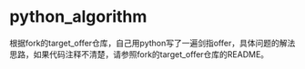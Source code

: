# python_algorithm
根据fork的target_offer仓库，自己用python写了一遍剑指offer，具体问题的解法思路，如果代码注释不清楚，请参照fork的target_offer仓库的README。
